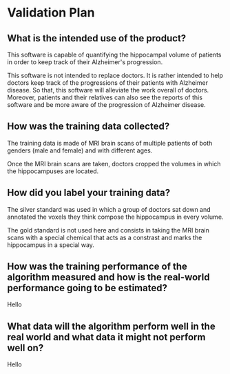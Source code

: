 # Validation Plan

## What is the intended use of the product?

This software is capable of quantifying the hippocampal volume of patients in order to keep track of their Alzheimer's progression.

This software is not intended to replace doctors. It is rather intended to help doctors keep track of the progressions of their patients with Alzheimer disease. So that, this software will alleviate the work overall of doctors. Moreover, patients and their relatives can also see the reports of this software and be more aware of the progression of Alzheimer disease.

## How was the training data collected?

The training data is made of MRI brain scans of multiple patients of both genders (male and female) and with different ages.

Once the MRI brain scans are taken, doctors cropped the volumes in which the hippocampuses are located.

## How did you label your training data?

The silver standard was used in which a group of doctors sat down and annotated the voxels they think compose the hippocampus in every volume.

The gold standard is not used here and consists in taking the MRI brain scans with a special chemical that acts as a constrast and marks the hippocampus in a special way.

## How was the training performance of the algorithm measured and how is the real-world performance going to be estimated?

Hello

## What data will the algorithm perform well in the real world and what data it might not perform well on?

Hello
